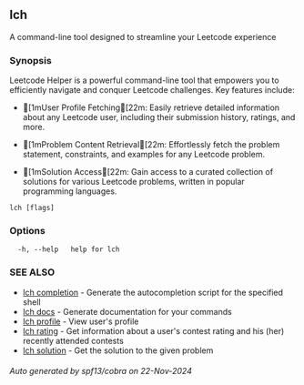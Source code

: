 ## lch

A command-line tool designed to streamline your Leetcode experience

### Synopsis

Leetcode Helper is a powerful command-line tool that empowers you to efficiently navigate and conquer Leetcode challenges. Key features include:

- [1mUser Profile Fetching[22m: Easily retrieve detailed information about any Leetcode user, including their submission history, ratings, and more.

- [1mProblem Content Retrieval[22m: Effortlessly fetch the problem statement, constraints, and examples for any Leetcode problem.

- [1mSolution Access[22m: Gain access to a curated collection of solutions for various Leetcode problems, written in popular programming languages.

```
lch [flags]
```

### Options

```
  -h, --help   help for lch
```

### SEE ALSO

* [lch completion](lch_completion.md)	 - Generate the autocompletion script for the specified shell
* [lch docs](lch_docs.md)	 - Generate documentation for your commands
* [lch profile](lch_profile.md)	 - View user's profile
* [lch rating](lch_rating.md)	 - Get information about a user's contest rating and his (her) recently attended contests
* [lch solution](lch_solution.md)	 - Get the solution to the given problem

###### Auto generated by spf13/cobra on 22-Nov-2024
